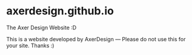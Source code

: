 # axerdesign.github.io
The Axer Design Website :D

This is a website developed by AxerDesign — Please do not use this for your site. Thanks :)
